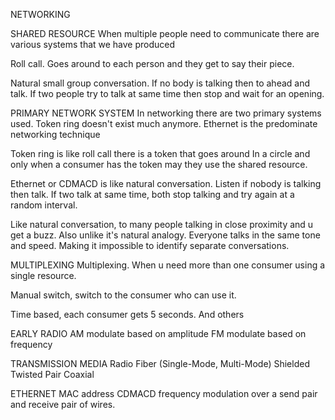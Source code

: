 NETWORKING

SHARED RESOURCE
When multiple people need to communicate there are various systems that we have produced

Roll call. Goes around to each person and they get to say their piece.

Natural small group conversation. If no body is talking then to ahead and talk. If two people try to talk at same time then stop and wait for an opening.


PRIMARY NETWORK SYSTEM
In networking there are two primary systems used. Token ring doesn't exist much anymore. Ethernet is the predominate networking technique

Token ring is like roll call there is a token that goes around In a circle and only when a consumer has the token may they use the shared resource.

Ethernet or CDMACD is like natural conversation. Listen if nobody is talking then talk. If two talk at same time, both stop talking and try again at a random interval.

Like natural conversation, to many people talking in close proximity and u get a buzz. Also unlike it's natural analogy. Everyone talks in the same tone and speed. Making it impossible to identify separate conversations.



MULTIPLEXING
Multiplexing. When u need more than one consumer using a single resource.

Manual switch, switch to the consumer who can use it.

Time based, each consumer gets 5 seconds.
And others


EARLY RADIO
AM modulate based on amplitude
FM modulate based on frequency


TRANSMISSION MEDIA
Radio
Fiber (Single-Mode, Multi-Mode)
Shielded
Twisted Pair
Coaxial


ETHERNET
MAC address
CDMACD
frequency modulation over a send pair and receive pair of wires.